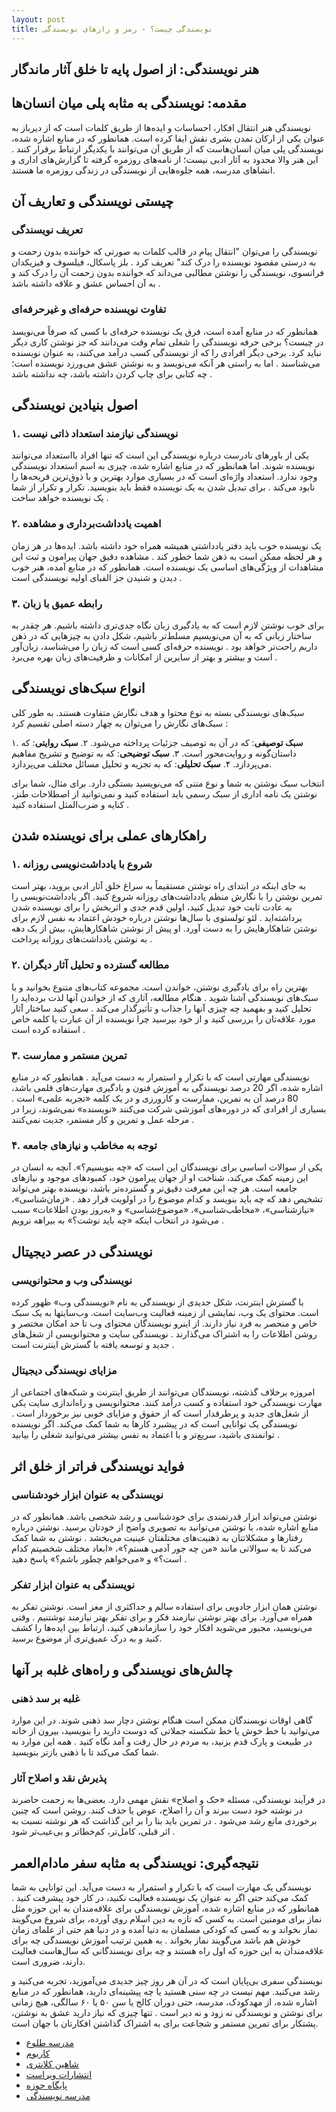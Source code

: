 ```yaml
---
layout: post
title: نویسندگی چیست؟ - رمز و رازهای نویسندگی
---
```


## هنر نویسندگی: از اصول پایه تا خلق آثار ماندگار

## مقدمه: نویسندگی به مثابه پلی میان انسان‌ها

نویسندگی هنر انتقال افکار، احساسات و ایده‌ها از طریق کلمات است که از دیرباز به عنوان یکی از ارکان تمدن بشری نقش ایفا کرده است. همانطور که در منابع اشاره شده، نویسندگی پلی میان انسان‌هاست که از طریق آن می‌توانند با یکدیگر ارتباط برقرار کنند . این هنر والا محدود به آثار ادبی نیست؛ از نامه‌های روزمره گرفته تا گزارش‌های اداری و انشاهای مدرسه، همه جلوه‌هایی از نویسندگی در زندگی روزمره ما هستند.

## چیستی نویسندگی و تعاریف آن

### تعریف نویسندگی

نویسندگی را می‌توان "انتقال پیام در قالب کلمات به صورتی که خواننده بدون زحمت و به درستی مقصود نویسنده را درک کند" تعریف کرد . بلز پاسکال، فیلسوف و فیزیکدان فرانسوی، نویسندگی را نوشتن مطالبی می‌داند که خواننده بدون زحمت آن را درک کند و به آن احساس عشق و علاقه داشته باشد .

### تفاوت نویسنده حرفه‌ای و غیرحرفه‌ای

همانطور که در منابع آمده است، فرق یک نویسنده حرفه‌ای با کسی که صرفاً می‌نویسد در چیست؟ برخی حرفه نویسندگی را شغلی تمام وقت می‌دانند که جز نوشتن کاری دیگر نباید کرد. برخی دیگر افرادی را که از نویسندگی کسب درآمد می‌کنند، به عنوان نویسنده می‌شناسند . اما به راستی هر آنکه می‌نویسد و به نوشتن عشق می‌ورزد نویسنده است؛ چه کتابی برای چاپ کردن داشته باشد، چه نداشته باشد .

## اصول بنیادین نویسندگی

### ۱. نویسندگی نیازمند استعداد ذاتی نیست

یکی از باورهای نادرست درباره نویسندگی این است که تنها افراد بااستعداد می‌توانند نویسنده شوند. اما همانطور که در منابع اشاره شده، چیزی به اسم استعداد نویسندگی وجود ندارد. استعداد واژه‌ای است که در بسیاری موارد بهترین و با ذوق‌ترین قریحه‌ها را نابود می‌کند . برای تبدیل شدن به یک نویسنده فقط باید بنویسید. تکرار و تکرار از شما یک نویسنده خواهد ساخت .

### ۲. اهمیت یادداشت‌برداری و مشاهده

یک نویسنده خوب باید دفتر یادداشتی همیشه همراه خود داشته باشد. ایده‌ها در هر زمان و هر لحظه ممکن است به ذهن شما خطور کند . مشاهده دقیق جهان پیرامون و ثبت این مشاهدات از ویژگی‌های اساسی یک نویسنده است. همانطور که در منابع آمده، هنر خوب دیدن و شنیدن جز الفبای اولیه نویسندگی است .

### ۳. رابطه عمیق با زبان

برای خوب نوشتن لازم است که به یادگیری زبان نگاه جدی‌تری داشته باشیم. هر چقدر به ساختار زبانی که به آن می‌نویسیم مسلط‌تر باشیم، شکل دادن به چیزهایی که در ذهن داریم راحت‌تر خواهد بود . نویسنده حرفه‌ای کسی است که زبان را می‌شناسد، زبان‌آور است و بیشتر و بهتر از سایرین از امکانات و ظرفیت‌های زبان بهره می‌برد .

## انواع سبک‌های نویسندگی

سبک‌های نویسندگی بسته به نوع محتوا و هدف نگارش متفاوت هستند. به طور کلی سبک‌های نگارش را می‌توان به چهار دسته اصلی تقسیم کرد :

۱. **سبک توصیفی**: که در آن به توصیف جزئیات پرداخته می‌شود.
۲. **سبک روایتی**: که داستان‌گونه و روایت‌محور است.
۳. **سبک توضیحی**: که به توضیح و تشریح مفاهیم می‌پردازد.
۴. **سبک تحلیلی**: که به تجزیه و تحلیل مسائل مختلف می‌پردازد.

انتخاب سبک نوشتن به شما و نوع متنی که می‌نویسید بستگی دارد. برای مثال، شما برای نوشتن یک نامه اداری از سبک رسمی باید استفاده کنید و نمی‌توانید از اصطلاحات طنز، کنایه و ضرب‌المثل استفاده کنید .

## راهکارهای عملی برای نویسنده شدن

### ۱. شروع با یادداشت‌نویسی روزانه

به جای اینکه در ابتدای راه نوشتن مستقیماً به سراغ خلق آثار ادبی بروید، بهتر است تمرین نوشتن را با نگارش منظم یادداشت‌های روزانه شروع کنید. اگر یادداشت‌نویسی را به عادت ثابت خود تبدیل کنید، اولین قدم جدی و اثربخش را برای نویسنده شدن برداشته‌اید . لئو تولستوی با سال‌ها نوشتن درباره خودش اعتماد به نفس لازم برای نوشتن شاهکارهایش را به دست آورد. او پیش از نوشتن شاهکارهایش، بیش از یک دهه به نوشتن یادداشت‌های روزانه پرداخت .

### ۲. مطالعه گسترده و تحلیل آثار دیگران

بهترین راه برای یادگیری نوشتن، خواندن است. مجموعه کتاب‌های متنوع بخوانید و با سبک‌های نویسندگی آشنا شوید . هنگام مطالعه، آثاری که از خواندن آنها لذت برده‌اید را تحلیل کنید و بفهمید چه چیزی آنها را جذاب و تأثیرگذار می‌کند . سعی کنید ساختار آثار مورد علاقه‌تان را بررسی کنید و از خود بپرسید چرا نویسنده از آن عبارت یا کلمه خاص استفاده کرده است .

### ۳. تمرین مستمر و ممارست

نویسندگی مهارتی است که با تکرار و استمرار به دست می‌آید . همانطور که در منابع اشاره شده، اگر 20 درصد نویسندگی به آموزش فنون و یادگیری مهارت‌های قلمی باشد، 80 درصد آن به تمرین، ممارست و کارورزی و در یک کلمه «تجربه علمی» است . بسیاری از افرادی که در دوره‌های آموزشی شرکت می‌کنند «نویسنده» نمی‌شوند، زیرا در مرحله عمل و تمرین و کار مستمر، جدیت نمی‌کنند .

### ۴. توجه به مخاطب و نیازهای جامعه

یکی از سوالات اساسی برای نویسندگان این است که «چه بنویسیم؟». آنچه به انسان در این زمینه کمک می‌کند، شناخت او از جهان پیرامون خود، کمبودهای موجود و نیازهای جامعه است. هر چه این معرفت دقیق‌تر و گسترده‌تر باشد، نویسنده بهتر می‌تواند تشخیص دهد که چه باید بنویسد و کدام موضوع را در اولویت قرار دهد . «زمان‌شناسی»، «نیازشناسی»، «مخاطب‌شناسی»، «موضوع‌شناسی» و «به‌روز بودن اطلاعات» سبب می‌شود در انتخاب اینکه «چه باید نوشت؟» به بیراهه نرویم .

## نویسندگی در عصر دیجیتال

### نویسندگی وب و محتوانویسی

با گسترش اینترنت، شکل جدیدی از نویسندگی به نام «نویسندگی وب» ظهور کرده است. محتوای یک وب، نمایشی از زمینه فعالیت وب‌سایت است. وب‌سایتها به یک سبک خاص و منحصر به فرد نیاز دارند. از اینرو نویسندگان محتوای وب تا حد امکان مختصر و روشن اطلاعات را به اشتراک می‌گذارند . نویسندگی سایت و محتوانویسی از شغل‌های جدید و توسعه یافته با گسترش اینترنت است .

### مزایای نویسندگی دیجیتال

امروزه برخلاف گذشته، نویسندگان می‌توانند از طریق اینترنت و شبکه‌های اجتماعی از مهارت نویسندگی خود استفاده و کسب درآمد کنند. محتوانویسی و راه‌اندازی سایت یکی از شغل‌های جدید و پرطرفدار است که از حقوق و مزایای خوبی نیز برخوردار است . نویسندگی یک توانایی است که در پیشبرد کارها به شما کمک می‌کند. اگر نویسنده توانمندی باشید، سریع‌تر و با اعتماد به نفس بیشتر می‌توانید شغلی را بیابید .

## فواید نویسندگی فراتر از خلق اثر

### نویسندگی به عنوان ابزار خودشناسی

نوشتن می‌تواند ابزار قدرتمندی برای خودشناسی و رشد شخصی باشد. همانطور که در منابع اشاره شده، با نوشتن می‌توانید به تصویری واضح از خودتان برسید. نوشتن درباره رفتارها و مشکلاتتان به ذهنیت‌های مختلفتان عینیت می‌بخشد . نوشتن به شما کمک می‌کند تا به سوالاتی مانند «من چه جور آدمی هستم؟»، «ابعاد مختلف شخصیتم کدام است؟» و «می‌خواهم چطور باشم؟» پاسخ دهید .

### نویسندگی به عنوان ابزار تفکر

نوشتن همان ابزار جادویی برای استفاده سالم و حداکثری از مغز است. نوشتن تفکر به همراه می‌آورد. برای بهتر نوشتن نیازمند فکر و برای تفکر بهتر نیازمند نوشتنیم . وقتی می‌نویسید، مجبور می‌شوید افکار خود را سازماندهی کنید، ارتباط بین ایده‌ها را کشف کنید و به درک عمیق‌تری از موضوع برسید.

## چالش‌های نویسندگی و راه‌های غلبه بر آنها

### غلبه بر سد ذهنی

گاهی اوقات نویسندگان ممکن است هنگام نوشتن دچار سد ذهنی شوند. در این موارد می‌توانید با خط خوش یا خط شکسته جملاتی که دوست دارید را بنویسید، بیرون از خانه در طبیعت و پارک قدم بزنید، به مردم در حال رفت و آمد نگاه کنید . همه این موارد به شما کمک می‌کند تا با ذهنی بازتر بنویسید.

### پذیرش نقد و اصلاح آثار

در فرآیند نویسندگی، مسئله «حک و اصلاح» نقش مهمی دارد. بعضی‌ها به زحمت حاضرند در نوشته خود دست ببرند و آن را اصلاح، عوض یا حذف کنند. روشن است که چنین برخوردی مانع رشد می‌شود . در تمرین باید بنا را بر این گذاشت که هر نوشته نسبت به اثر قبلی، کامل‌تر، کم‌خطاتر و بی‌عیب‌تر شود .

## نتیجه‌گیری: نویسندگی به مثابه سفر مادام‌العمر

نویسندگی یک مهارت است که با تکرار و استمرار به دست می‌آید. این توانایی به شما کمک می‌کند حتی اگر به عنوان یک نویسنده فعالیت نکنید، در کار خود پیشرفت کنید . همانطور که در منابع اشاره شده، آموزش نویسندگی برای علاقه‌مندان به این حوزه مثل نماز برای مومنین است. به کسی که تازه به دین اسلام روی آورده، برای شروع می‌گویند نماز بخواند و به کسی که کودکی مسلمان به دنیا آمده و در دنیا هم حتی از علمای زمان خودش هم باشد می‌گویند نماز بخواند . به همین ترتیب آموزش نویسندگی چه برای علاقه‌مندان به این حوزه که اول راه هستند و چه برای نویسندگانی که سال‌هاست فعالیت دارند، ضروری است.

نویسندگی سفری بی‌پایان است که در آن هر روز چیز جدیدی می‌آموزید، تجربه می‌کنید و رشد می‌کنید. مهم نیست در چه سنی هستید یا چه پیشینه‌ای دارید، همانطور که در منابع اشاره شده، از مهدکودک، مدرسه، حتی دوران کالج یا سن ۵۰ یا ۶۰ سالگی، هیچ زمانی برای نوشتن و نویسندگی نه زود و نه دیر است . تنها چیزی که نیاز دارید عشق به نوشتن، پشتکار برای تمرین مستمر و شجاعت برای به اشتراک گذاشتن افکارتان با جهان است.

- [مدرسه طلوع](https://school.toluehagh.ir/%D9%86%D9%88%DB%8C%D8%B3%D9%86%D8%AF%DA%AF%DB%8C-%DA%86%DB%8C%D8%B3%D8%AA-%D9%88-%D9%87%D8%B1-%D8%A2%D9%86%DA%86%D9%87-%D8%A8%D8%A7%DB%8C%D8%AF-%D8%AF%D8%B1-%D9%85%D9%88%D8%B1%D8%AF-%D9%86%D9%88%DB%8C/)
- [کاربوم](https://karboom.io/mag/articles/%D9%86%D9%88%DB%8C%D8%B3%D9%86%D8%AF%DA%AF%DB%8C-%DA%86%DB%8C%D8%B3%D8%AA)
- [شاهین کلانتری](https://shahinkalantari.com/%DA%86%DA%AF%D9%88%D9%86%D9%87-%D9%86%D9%88%DB%8C%D8%B3%D9%86%D8%AF%D9%87-%D8%B4%D9%88%DB%8C%D9%85%D8%9F/)
- [انتشارات ویراست](https://virastpub.com/%D9%86%D9%88%DB%8C%D8%B3%D9%86%D8%AF%DA%AF%DB%8C/)
- [پایگاه حوزه](https://hawzah.net/fa/Magazine/View/5426/5453/51287/%D8%B1%D9%88%D8%B4-%D9%86%D9%88%DB%8C%D8%B3%D9%86%D8%AF%DA%AF%DB%8C)
- [مدرسه نویسندگی](https://madresenevisandegi.com/13959/%D9%86%D9%88%D8%B4%D8%AA%D9%86-%D8%A8%D8%B1%D8%A7%DB%8C-%D8%A8%D9%87%D8%AA%D8%B1-%D9%81%DA%A9%D8%B1-%DA%A9%D8%B1%D8%AF%D9%86/)
